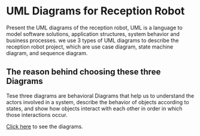 # UML Diagrams for Reception Robot


Present the UML diagrams of the reception robot, UML is a language to model software solutions, application structures, system behavior and business processes. we use 3 types of UML diagrams to describe the reception robot project, which are use case diagram, state machine diagram, and sequence diagram.


## The reason behind choosing these three Diagrams


Tese three diagrams are behavioral Diagrams that help us to understand the actors involved in a system, describe the behavior of objects according to states, and show how objects interact with each other in order in which those interactions occur.


[Click here](https://github.com/AlolyanRoaa/UML-ReceptionRobot/blob/main/UML%20Diagrams%20for%20Reception%20Robot.pdf) to see the diagrams.
